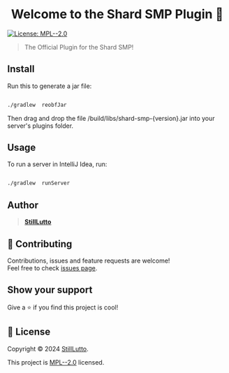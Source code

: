 
<h1  align="center">Welcome to the Shard SMP Plugin 👋</h1>

<p>

<a  href="https://github.com/StillLutto/shard-smp/blob/main/LICENSE"  target="_blank">

<img  alt="License: MPL--2.0"  src="https://img.shields.io/badge/License-MPL--2.0-yellow.svg" />

</a>

</p>


> The Official Plugin for the Shard SMP!

## Install

Run this to generate a jar file:
```sh

./gradlew  reobfJar

```

Then drag and drop the file /build/libs/shard-smp-{version}.jar into your server's plugins folder.

## Usage

To run a server in IntelliJ Idea, run:
```sh

./gradlew  runServer

```

## Author

> **[StillLutto](https://github.com/StillLutto)**

## 🤝 Contributing

Contributions, issues and feature requests are welcome!<br />Feel free to check [issues page](https://github.com/StillLutto/shard-smp/issues).

## Show your support

Give a ⭐️ if you find this project is cool!

## 📝 License

Copyright © 2024 [StillLutto](https://github.com/StillLutto).<br />

This project is [MPL--2.0](https://github.com/StillLutto/shard-smp/blob/main/LICENSE) licensed.
